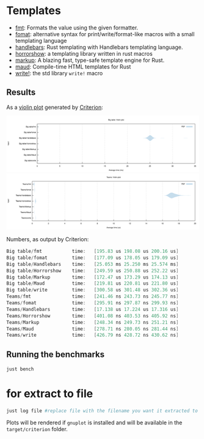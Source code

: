 # Templates

- [fmt][fmt]: Formats the value using the given formatter.
- [fomat][fomat]: alternative syntax for print/write/format-like macros with a small templating language
- [handlebars][handlebars]: Rust templating with Handlebars templating language.
- [horrorshow][horrorshow]: a templating library written in rust macros
- [markup][markup]: A blazing fast, type-safe template engine for Rust.
- [maud][maud]: Compile-time HTML templates for Rust
- [write!][write]: the std library `write!` macro

[fmt]: https://doc.rust-lang.org/std/fmt/trait.Display.html#tymethod.fmt
[fomat]: https://github.com/krdln/fomat-macros
[handlebars]: https://github.com/sunng87/handlebars-rust
[horrorshow]: https://github.com/Stebalien/horrorshow-rs
[markup]: https://github.com/utkarshkukreti/markup.rs
[maud]: https://github.com/lfairy/maud
[write]: https://doc.rust-lang.org/std/macro.write.html

## Results

As a [violin plot] generated by [Criterion]:

![Big table violin plot](big-table.svg)
![Teams violin plot](teams.svg)

[violin plot]: https://en.wikipedia.org/wiki/Violin_plot
[criterion]: https://github.com/bheisler/criterion.rs

Numbers, as output by Criterion:

```java
Big table/fmt           time:   [195.83 us 198.08 us 200.16 us]
Big table/fomat         time:   [177.09 us 178.05 us 179.09 us]
Big table/Handlebars    time:   [25.053 ms 25.250 ms 25.574 ms]
Big table/Horrorshow    time:   [249.59 us 250.88 us 252.22 us]
Big table/Markup        time:   [172.47 us 173.29 us 174.13 us]
Big table/Maud          time:   [219.81 us 220.81 us 221.80 us]
Big table/write         time:   [300.58 us 301.48 us 302.36 us]
Teams/fmt               time:   [241.46 ns 243.73 ns 245.77 ns]
Teams/fomat             time:   [295.91 ns 297.87 ns 299.93 ns]
Teams/Handlebars        time:   [17.138 us 17.224 us 17.316 us]
Teams/Horrorshow        time:   [401.08 ns 403.53 ns 405.92 ns]
Teams/Markup            time:   [248.34 ns 249.73 ns 251.21 ns]
Teams/Maud              time:   [278.71 ns 280.05 ns 281.44 ns]
Teams/write             time:   [426.79 ns 428.72 ns 430.62 ns]
```

## Running the benchmarks

```sh
just bench
```

# for extract to file
```sh
just log file #replace file with the filename you want it extracted to
```

Plots will be rendered if `gnuplot` is installed and will be available in the `target/criterion` folder.
